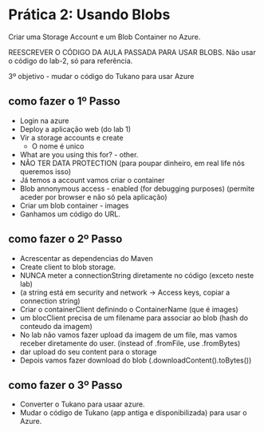 # Prática 2: Usando Blobs

Criar uma Storage Account e um Blob Container no Azure.

REESCREVER O CÓDIGO DA AULA PASSADA PARA USAR BLOBS. 
Não usar o código do lab-2, só para referência.

3º objetivo - mudar o código do Tukano para usar Azure

## como fazer o 1º Passo

- Login na azure
- Deploy a aplicação web (do lab 1)
- Vir a storage accounts e create
  - O nome é unico
- What are you using this for? - other.
- NÃO TER DATA PROTECTION (para poupar dinheiro, em real life nós queremos isso)
- Já temos a account vamos criar o container
- Blob annonymous access - enabled (for debugging purposes) (permite aceder por browser e não só pela aplicação)
- Criar um blob container - images
- Ganhamos um código do URL.

## como fazer o 2º Passo

- Acrescentar as dependencias do Maven
- Create client to blob storage.
- NUNCA meter a connectionString diretamente no código (exceto neste lab)
- (a string está em security and network -> Access keys, copiar a connection string)
- Criar o containerClient definindo o ContainerName (que é images)
- um blocClient precisa de um filename para associar ao blob (hash do conteudo da imagem)
- No lab não vamos fazer upload da imagem de um file, mas vamos receber diretamente do user. (instead of .fromFile, use .fromBytes)
- dar upload do seu content para o storage
- Depois vamos fazer download do blob (.downloadContent().toBytes())

## como fazer o 3º Passo

- Converter o Tukano para usaar azure.
- Mudar o código de Tukano (app antiga e disponibilizada) para usar o Azure.

